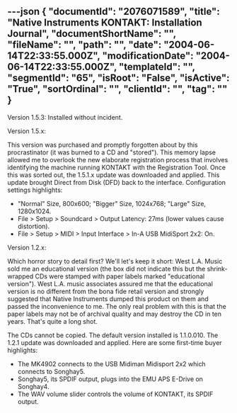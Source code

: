 ---json
{
  "documentId": "2076071589",
  "title": "Native Instruments KONTAKT: Installation Journal",
  "documentShortName": "",
  "fileName": "",
  "path": "",
  "date": "2004-06-14T22:33:55.000Z",
  "modificationDate": "2004-06-14T22:33:55.000Z",
  "templateId": "",
  "segmentId": "65",
  "isRoot": "False",
  "isActive": "True",
  "sortOrdinal": "",
  "clientId": "",
  "tag": ""
}
---

Version 1.5.3: Installed without incident.

Version 1.5.x:

This version was purchased and promptly forgotten about by this procrastinator (it was burned to a CD and &quot;stored&quot;). This memory lapse allowed me to overlook the new elaborate registration process that involves identifying the machine running KONTAKT with the Registration Tool. Once this was sorted out, the 1.5.1.x update was downloaded and applied. This update brought Direct from Disk (DFD) back to the interface. Configuration settings highlights:

* &quot;Normal&quot; Size, 800x600; &quot;Bigger&quot; Size, 1024x768; &quot;Large&quot; Size, 1280x1024.
* File &gt; Setup &gt; Soundcard &gt; Output Latency: 27ms (lower values cause distortion).
* File &gt; Setup &gt; MIDI &gt; Input Interface &gt; In-A USB MidiSport 2x2: On.


Version 1.2.x:

Which horror story to detail first? We'll let's keep it short: West L.A. Music sold me an educational version (the box did not indicate this but the shrink-wrapped CDs were stamped with paper labels marked &quot;educational version&quot;). West L.A. music associates assured me that the educational version is no different from the bona fide retail version and strongly suggested that Native Instruments dumped this product on them and passed the inconvenience to me. The only real problem with this is that the paper labels may not be of archival quality and may destroy the CD in ten years. That's quite a long shot.

The CDs cannot be copied. The default version installed is 1.1.0.010. The 1.2.1 update was downloaded and applied. Here are some first-time buyer highlights:

* The MK4902 connects to the USB Midiman Midisport 2x2 which connects to Songhay5.
* Songhay5, its SPDIF output, plugs into the EMU APS E-Drive on Songhay4.
* The WAV volume slider controls the volume of KONTAKT, its SPDIF output.
